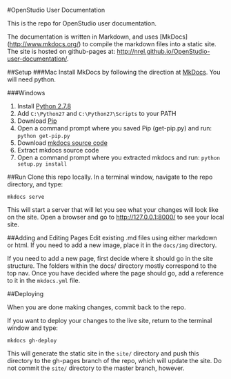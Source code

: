 #OpenStudio User Documentation


This is the repo for OpenStudio user documentation.  

The documentation is written in Markdown, and uses [MkDocs] (http://www.mkdocs.org/) to compile the markdown files into a static site.  The site is hosted on github-pages at: http://nrel.github.io/OpenStudio-user-documentation/.

##Setup
###Mac
Install MkDocs by following the direction at [MkDocs](http://www.mkdocs.org).  You will need python.

###Windows
1. Install [Python 2.7.8](https://www.python.org/ftp/python/2.7.8/python-2.7.8.msi)
2. Add `C:\Python27` and `C:\Python27\Scripts` to your PATH
3. Download [Pip](https://bootstrap.pypa.io/get-pip.py)
4. Open a command prompt where you saved Pip (get-pip.py) and run: `python get-pip.py`
5. Download [mkdocs source code](https://github.com/tomchristie/mkdocs/archive/master.zip)
6. Extract mkdocs source code
7. Open a command prompt where you extracted mkdocs and run: `python setup.py install`


##Run
Clone this repo locally.  In a terminal window, navigate to the repo directory, and type: 
````
mkdocs serve
````

This will start a server that will let you see what your changes will look like on the site.  Open a browser and go to http://127.0.0.1:8000/ to see your local site.


##Adding and Editing Pages
Edit existing .md files using either markdown or html.  If you need to add a new image, place it in the ````docs/img```` directory.

If you need to add a new page, first decide where it should go in the site structure.  The folders within the docs/ directory mostly correspond to the top nav.  Once you have decided where the page should go, add a reference to it in the  ````mkdocs.yml````  file.

##Deploying

When you are done making changes, commit back to the repo.  

If you want to deploy your changes to the live site, return to the terminal window and type:

````
mkdocs gh-deploy
````
This will generate the static site in the ````site/```` directory and push this directory to the gh-pages branch of the repo, which will update the site.  Do not commit the ````site/```` directory to the master branch, however.
